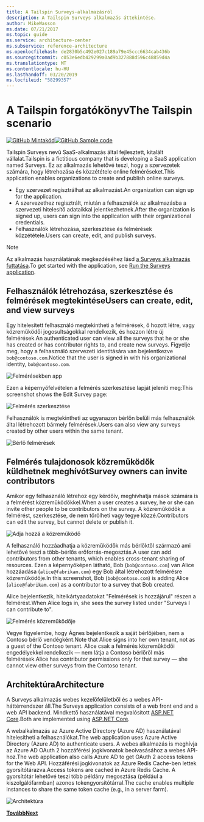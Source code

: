```yaml
---
title: A Tailspin Surveys-alkalmazásról
description: A Tailspin Surveys alkalmazás áttekintése.
author: MikeWasson
ms.date: 07/21/2017
ms.topic: guide
ms.service: architecture-center
ms.subservice: reference-architecture
ms.openlocfilehash: de2830b5c492e027c189a79e45ccc6634cab436b
ms.sourcegitcommit: c053e6edb429299a0ad9b327888d596c48859d4a
ms.translationtype: MT
ms.contentlocale: hu-HU
ms.lasthandoff: 03/20/2019
ms.locfileid: "58299357"
---
```

# <a name="the-tailspin-scenario"></a><span data-ttu-id="942d6-103">A Tailspin forgatókönyv</span><span class="sxs-lookup"><span data-stu-id="942d6-103">The Tailspin scenario</span></span>

<span data-ttu-id="942d6-104">[![GitHub](../_images/github.png) Mintakód][sample application]</span><span class="sxs-lookup"><span data-stu-id="942d6-104">[![GitHub](../_images/github.png) Sample code][sample application]</span></span>

<span data-ttu-id="942d6-105">Tailspin Surveys nevű SaaS-alkalmazás által fejlesztett, kitalált vállalat.</span><span class="sxs-lookup"><span data-stu-id="942d6-105">Tailspin is a fictitious company that is developing a SaaS application named Surveys.</span></span> <span data-ttu-id="942d6-106">Ez az alkalmazás lehetővé teszi, hogy a szervezetek számára, hogy létrehozása és közzététele online felméréseket.</span><span class="sxs-lookup"><span data-stu-id="942d6-106">This application enables organizations to create and publish online surveys.</span></span>

* <span data-ttu-id="942d6-107">Egy szervezet regisztrálhat az alkalmazást.</span><span class="sxs-lookup"><span data-stu-id="942d6-107">An organization can sign up for the application.</span></span>
* <span data-ttu-id="942d6-108">A szervezethez regisztrált, miután a felhasználók az alkalmazásba a szervezeti hitelesítő adataikkal jelentkezhetnek.</span><span class="sxs-lookup"><span data-stu-id="942d6-108">After the organization is signed up, users can sign into the application with their organizational credentials.</span></span>
* <span data-ttu-id="942d6-109">Felhasználók létrehozása, szerkesztése és felmérések közzététele.</span><span class="sxs-lookup"><span data-stu-id="942d6-109">Users can create, edit, and publish surveys.</span></span>

> [!NOTE]
> <span data-ttu-id="942d6-110">Az alkalmazás használatának megkezdéséhez lásd [a Surveys alkalmazás futtatása].</span><span class="sxs-lookup"><span data-stu-id="942d6-110">To get started with the application, see [Run the Surveys application].</span></span>

## <a name="users-can-create-edit-and-view-surveys"></a><span data-ttu-id="942d6-111">Felhasználók létrehozása, szerkesztése és felmérések megtekintése</span><span class="sxs-lookup"><span data-stu-id="942d6-111">Users can create, edit, and view surveys</span></span>

<span data-ttu-id="942d6-112">Egy hitelesített felhasználó megtekintheti a felmérések, ő hozott létre, vagy közreműködői jogosultságokkal rendelkezik, és hozzon létre új felmérések.</span><span class="sxs-lookup"><span data-stu-id="942d6-112">An authenticated user can view all the surveys that he or she has created or has contributor rights to, and create new surveys.</span></span> <span data-ttu-id="942d6-113">Figyelje meg, hogy a felhasználó szervezeti identitására van bejelentkezve `bob@contoso.com`.</span><span class="sxs-lookup"><span data-stu-id="942d6-113">Notice that the user is signed in with his organizational identity, `bob@contoso.com`.</span></span>

![Felmérésekben app](./images/surveys-screenshot.png)

<span data-ttu-id="942d6-115">Ezen a képernyőfelvételen a felmérés szerkesztése lapját jeleníti meg:</span><span class="sxs-lookup"><span data-stu-id="942d6-115">This screenshot shows the Edit Survey page:</span></span>

![Felmérés szerkesztése](./images/edit-survey.png)

<span data-ttu-id="942d6-117">Felhasználók is megtekintheti az ugyanazon bérlőn belüli más felhasználók által létrehozott bármely felmérések.</span><span class="sxs-lookup"><span data-stu-id="942d6-117">Users can also view any surveys created by other users within the same tenant.</span></span>

![Bérlő felmérések](./images/tenant-surveys.png)

## <a name="survey-owners-can-invite-contributors"></a><span data-ttu-id="942d6-119">Felmérés tulajdonosok közreműködők küldhetnek meghívót</span><span class="sxs-lookup"><span data-stu-id="942d6-119">Survey owners can invite contributors</span></span>

<span data-ttu-id="942d6-120">Amikor egy felhasználó létrehoz egy kérdőív, meghívhatja mások számára is a felmérést közreműködőkkel.</span><span class="sxs-lookup"><span data-stu-id="942d6-120">When a user creates a survey, he or she can invite other people to be contributors on the survey.</span></span> <span data-ttu-id="942d6-121">A közreműködők a felmérést, szerkesztése, de nem törölheti vagy tegye közzé.</span><span class="sxs-lookup"><span data-stu-id="942d6-121">Contributors can edit the survey, but cannot delete or publish it.</span></span>

![Adja hozzá a közreműködő](./images/add-contributor.png)

<span data-ttu-id="942d6-123">A felhasználó hozzáadhatja a közreműködők más bérlőktől származó ami lehetővé teszi a több-bérlős erőforrás-megosztás.</span><span class="sxs-lookup"><span data-stu-id="942d6-123">A user can add contributors from other tenants, which enables cross-tenant sharing of resources.</span></span> <span data-ttu-id="942d6-124">Ezen a képernyőképen látható, Bob (`bob@contoso.com`) van Alice hozzáadása (`alice@fabrikam.com`) egy Bob által létrehozott felmérésre közreműködője.</span><span class="sxs-lookup"><span data-stu-id="942d6-124">In this screenshot, Bob (`bob@contoso.com`) is adding Alice (`alice@fabrikam.com`) as a contributor to a survey that Bob created.</span></span>

<span data-ttu-id="942d6-125">Alice bejelentkezik, hitelkártyaadatokat "Felmérések is hozzájárul" részen a felmérést.</span><span class="sxs-lookup"><span data-stu-id="942d6-125">When Alice logs in, she sees the survey listed under "Surveys I can contribute to".</span></span>

![Felmérés közreműködője](./images/contributor.png)

<span data-ttu-id="942d6-127">Vegye figyelembe, hogy Ágnes bejelentkezik a saját bérlőjében, nem a Contoso bérlő vendégként.</span><span class="sxs-lookup"><span data-stu-id="942d6-127">Note that Alice signs into her own tenant, not as a guest of the Contoso tenant.</span></span> <span data-ttu-id="942d6-128">Alice csak a felmérés közreműködői engedélyekkel rendelkezik &mdash; nem látja a Contoso bérlőről más felmérések.</span><span class="sxs-lookup"><span data-stu-id="942d6-128">Alice has contributor permissions only for that survey &mdash; she cannot view other surveys from the Contoso tenant.</span></span>

## <a name="architecture"></a><span data-ttu-id="942d6-129">Architektúra</span><span class="sxs-lookup"><span data-stu-id="942d6-129">Architecture</span></span>

<span data-ttu-id="942d6-130">A Surveys alkalmazás webes kezelőfelületből és a webes API-háttérrendszer áll.</span><span class="sxs-lookup"><span data-stu-id="942d6-130">The Surveys application consists of a web front end and a web API backend.</span></span> <span data-ttu-id="942d6-131">Mindkettő használatával megvalósított [ASP.NET Core].</span><span class="sxs-lookup"><span data-stu-id="942d6-131">Both are implemented using [ASP.NET Core].</span></span>

<span data-ttu-id="942d6-132">A webalkalmazás az Azure Active Directory (Azure AD) használatával hitelesítheti a felhasználókat.</span><span class="sxs-lookup"><span data-stu-id="942d6-132">The web application uses Azure Active Directory (Azure AD) to authenticate users.</span></span> <span data-ttu-id="942d6-133">A webes alkalmazás is meghívja az Azure AD OAuth 2 hozzáférési jogkivonatok beolvasásához a webes API-hoz.</span><span class="sxs-lookup"><span data-stu-id="942d6-133">The web application also calls Azure AD to get OAuth 2 access tokens for the Web API.</span></span> <span data-ttu-id="942d6-134">Hozzáférési jogkivonatok az Azure Redis Cache-ben lettek gyorsítótárazva.</span><span class="sxs-lookup"><span data-stu-id="942d6-134">Access tokens are cached in Azure Redis Cache.</span></span> <span data-ttu-id="942d6-135">A gyorsítótár lehetővé teszi több példány megosztása (például a kiszolgálófarmban) azonos tokengyorsítótárral.</span><span class="sxs-lookup"><span data-stu-id="942d6-135">The cache enables multiple instances to share the same token cache (e.g., in a server farm).</span></span>

![Architektúra](./images/architecture.png)

<span data-ttu-id="942d6-137">[**Tovább**][authentication]</span><span class="sxs-lookup"><span data-stu-id="942d6-137">[**Next**][authentication]</span></span>

<!-- links -->

[authentication]: authenticate.md

[A Surveys alkalmazás futtatása]: ./run-the-app.md
[Run the Surveys application]: ./run-the-app.md
[ASP.NET Core]: /aspnet/core
[sample application]: https://github.com/mspnp/multitenant-saas-guidance
